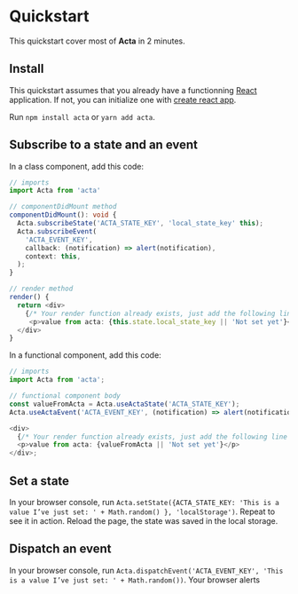 # Quickstart

This quickstart cover most of **Acta** in 2 minutes.

## Install

This quickstart assumes that you already have a functionning [React](https://reactjs.org/) application. If not, you can initialize one with [create react app](https://create-react-app.dev/docs/getting-started/).

Run `npm install acta` or `yarn add acta`.

## Subscribe to a state and an event

In a class component, add this code:

```typescript
// imports
import Acta from 'acta'

// componentDidMount method
componentDidMount(): void {
  Acta.subscribeState('ACTA_STATE_KEY', 'local_state_key' this);
  Acta.subscribeEvent(
    'ACTA_EVENT_KEY',
    callback: (notification) => alert(notification),
    context: this,
  );
}

// render method
render() {
  return <div>
    {/* Your render function already exists, just add the following line */}
     <p>value from acta: {this.state.local_state_key || 'Not set yet'}</p>
  </div>
}
```

In a functional component, add this code:

```typescript
// imports
import Acta from 'acta';

// functional component body
const valueFromActa = Acta.useActaState('ACTA_STATE_KEY');
Acta.useActaEvent('ACTA_EVENT_KEY', (notification) => alert(notification));

<div>
  {/* Your render function already exists, just add the following line */}
  <p>value from acta: {valueFromActa || 'Not set yet'}</p>
</div>;
```

## Set a state

In your browser console, run `Acta.setState({ACTA_STATE_KEY: 'This is a value I’ve just set: ' + Math.random() }, 'localStorage')`. Repeat to see it in action. Reload the page, the state was saved in the local storage.

## Dispatch an event

In your browser console, run `Acta.dispatchEvent('ACTA_EVENT_KEY', 'This is a value I’ve just set: ' + Math.random())`. Your browser alerts
